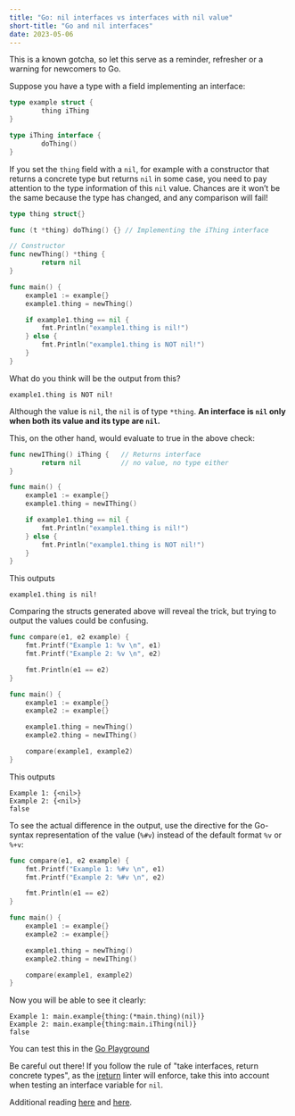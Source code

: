 ```yaml
---
title: "Go: nil interfaces vs interfaces with nil value"
short-title: "Go and nil interfaces"
date: 2023-05-06
---
```


This is a known gotcha, so let this serve as a reminder, refresher or a warning for newcomers to Go.

Suppose you have a type with a field implementing an interface:

```go
type example struct {
        thing iThing
}

type iThing interface {
        doThing()
}
```

If you set the `thing` field with a `nil`, for example with a constructor that returns a concrete type but returns `nil` in some case, you need to pay attention to the type information of this `nil` value. Chances are it won’t be the same because the type has changed, and any comparison will fail!

```go
type thing struct{}

func (t *thing) doThing() {} // Implementing the iThing interface

// Constructor
func newThing() *thing {
        return nil
}

func main() {
    example1 := example{}
    example1.thing = newThing()

    if example1.thing == nil {
        fmt.Println("example1.thing is nil!")
    } else {
        fmt.Println("example1.thing is NOT nil!")
    }
}
```

What do you think will be the output from this?

```console
example1.thing is NOT nil!
```

Although the value is `nil`, the `nil` is of type `*thing`. **An interface is `nil` only when both its value and its type are `nil`.**

This, on the other hand, would evaluate to true in the above check:

```go
func newIThing() iThing {   // Returns interface
        return nil          // no value, no type either
}

func main() {
    example1 := example{}
    example1.thing = newIThing()

    if example1.thing == nil {
        fmt.Println("example1.thing is nil!")
    } else {
        fmt.Println("example1.thing is NOT nil!")
    }
}
```

This outputs

```console
example1.thing is nil!
```

Comparing the structs generated above will reveal the trick, but trying to output the values could be confusing.

```go
func compare(e1, e2 example) {
    fmt.Printf("Example 1: %v \n", e1)
    fmt.Printf("Example 2: %v \n", e2)

    fmt.Println(e1 == e2)
}

func main() {
    example1 := example{}
    example2 := example{}

    example1.thing = newThing()
    example2.thing = newIThing()

    compare(example1, example2)
}
```

This outputs

```console
Example 1: {<nil>}
Example 2: {<nil>}
false
```

To see the actual difference in the output, use the directive for the Go-syntax representation of the value (`%#v`) instead of the default format `%v` or `%+v`:

```go
func compare(e1, e2 example) {
    fmt.Printf("Example 1: %#v \n", e1)
    fmt.Printf("Example 2: %#v \n", e2)

    fmt.Println(e1 == e2)
}

func main() {
    example1 := example{}
    example2 := example{}

    example1.thing = newThing()
    example2.thing = newIThing()

    compare(example1, example2)
}
```

Now you will be able to see it clearly:

```console
Example 1: main.example{thing:(*main.thing)(nil)}
Example 2: main.example{thing:main.iThing(nil)}
false
```

You can test this in the [Go Playground](https://go.dev/play/p/XG00TeGaOlZ)

Be careful out there! If you follow the rule of "take interfaces, return concrete types", as the [ireturn](https://github.com/butuzov/ireturn) linter will enforce, take this into account when testing an interface variable for `nil`.

Additional reading [here](https://glucn.medium.com/golang-an-interface-holding-a-nil-value-is-not-nil-bb151f472cc7) and [here](http://devs.cloudimmunity.com/gotchas-and-common-mistakes-in-go-golang/index.html#nil_in_nil_in_vals).
